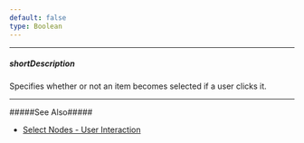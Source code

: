 ```yaml
---
default: false
type: Boolean
---
```

---
##### shortDescription
Specifies whether or not an item becomes selected if a user clicks it.

---
#####See Also#####
- [Select Nodes - User Interaction](/concepts/05%20Widgets/TreeView/25%20Select%20Nodes/05%20User%20Interaction.md '/Documentation/Guide/Widgets/TreeView/Select_Nodes/#User_Interaction')